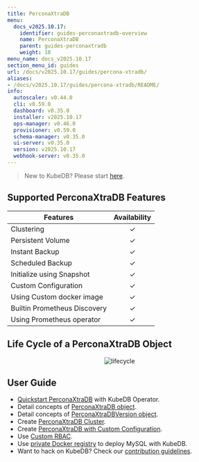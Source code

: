 ```yaml
---
title: PerconaXtraDB
menu:
  docs_v2025.10.17:
    identifier: guides-perconaxtradb-overview
    name: PerconaXtraDB
    parent: guides-perconaxtradb
    weight: 10
menu_name: docs_v2025.10.17
section_menu_id: guides
url: /docs/v2025.10.17/guides/percona-xtradb/
aliases:
- /docs/v2025.10.17/guides/percona-xtradb/README/
info:
  autoscaler: v0.44.0
  cli: v0.59.0
  dashboard: v0.35.0
  installer: v2025.10.17
  ops-manager: v0.46.0
  provisioner: v0.59.0
  schema-manager: v0.35.0
  ui-server: v0.35.0
  version: v2025.10.17
  webhook-server: v0.35.0
---
```


> New to KubeDB? Please start [here](/docs/v2025.10.17/README).

## Supported PerconaXtraDB Features

| Features                     | Availability |
|------------------------------|:------------:|
| Clustering                   |   &#10003;   |
| Persistent Volume            |   &#10003;   |
| Instant Backup               |   &#10003;   |
| Scheduled Backup             |   &#10003;   |
| Initialize using Snapshot    |   &#10003;   |
| Custom Configuration         |   &#10003;   |
| Using Custom docker image    |   &#10003;   |
| Builtin Prometheus Discovery |   &#10003;   |
| Using Prometheus operator    |   &#10003;   |

## Life Cycle of a PerconaXtraDB Object

<p align="center">
  <img alt="lifecycle"  src="/docs/v2025.10.17/guides/percona-xtradb/images/perconaxtradb-lifecycle.svg" >
</p>

## User Guide

- [Quickstart PerconaXtraDB](/docs/v2025.10.17/guides/percona-xtradb/quickstart/overview) with KubeDB Operator.
- Detail concepts of [PerconaXtraDB object](/docs/v2025.10.17/guides/percona-xtradb/concepts/perconaxtradb).
- Detail concepts of [PerconaXtraDBVersion object](/docs/v2025.10.17/guides/percona-xtradb/concepts/perconaxtradb-version).
- Create [PerconaXtraDB Cluster](/docs/v2025.10.17/guides/percona-xtradb/clustering/galera-cluster).
- Create [PerconaXtraDB with Custom Configuration](/docs/v2025.10.17/guides/percona-xtradb/configuration/using-config-file).
- Use [Custom RBAC](/docs/v2025.10.17/guides/percona-xtradb/custom-rbac/using-custom-rbac).
- Use [private Docker registry](/docs/v2025.10.17/guides/percona-xtradb/private-registry/quickstart) to deploy MySQL with KubeDB.
- Want to hack on KubeDB? Check our [contribution guidelines](/docs/v2025.10.17/CONTRIBUTING).
